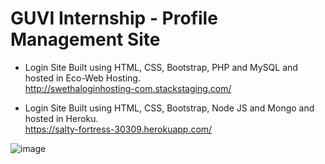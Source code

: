 # GUVI Internship - Profile Management Site

* Login Site Built using HTML, CSS, Bootstrap, PHP and MySQL and hosted in Eco-Web Hosting. <br>
http://swethaloginhosting-com.stackstaging.com/

* Login Site Built using HTML, CSS, Bootstrap, Node JS and Mongo and hosted in Heroku. <br>
https://salty-fortress-30309.herokuapp.com/

![image](https://user-images.githubusercontent.com/68152189/126057505-c9ddc6f4-0e1b-4b28-8208-e9fe2d9208b3.png)
